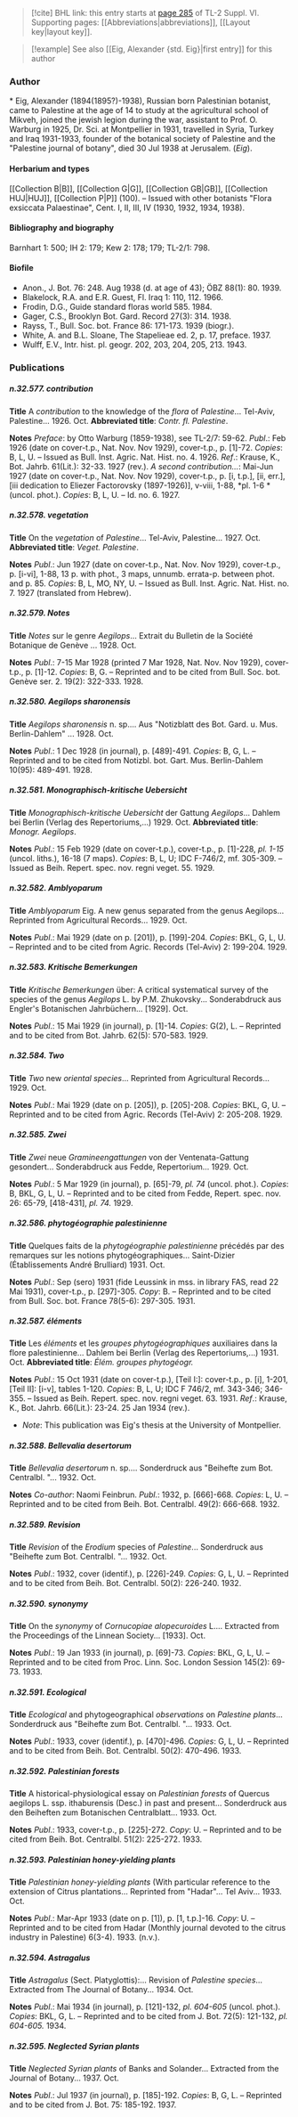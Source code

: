> [!cite] BHL link: this entry starts at [page 285](https://www.biodiversitylibrary.org/item/103835#page/295/mode/1up) of TL-2 Suppl. VI.
> Supporting pages: [[Abbreviations|abbreviations]], [[Layout key|layout key]].

> [!example] See also [[Eig, Alexander {std. Eig}|first entry]] for this author

### Author

\* Eig, Alexander (1894(1895?)-1938), Russian born Palestinian botanist, came to Palestine at the age of 14 to study at the agricultural school of Mikveh, joined the jewish legion during the war, assistant to Prof. O. Warburg in 1925, Dr. Sci. at Montpellier in 1931, travelled in Syria, Turkey and Iraq 1931-1933, founder of the botanical society of Palestine and the "Palestine journal of botany", died 30 Jul 1938 at Jerusalem. (*Eig*).

#### Herbarium and types

[[Collection B|B]], [[Collection G|G]], [[Collection GB|GB]], [[Collection HUJ|HUJ]], [[Collection P|P]] (100). – Issued with other botanists "Flora exsiccata Palaestinae", Cent. I, II, III, IV (1930, 1932, 1934, 1938).

#### Bibliography and biography

Barnhart 1: 500; IH 2: 179; Kew 2: 178; 179; TL-2/1: 798.

#### Biofile

- Anon., J. Bot. 76: 248. Aug 1938 (d. at age of 43); ÖBZ 88(1): 80. 1939.
- Blakelock, R.A. and E.R. Guest, Fl. Iraq 1: 110, 112. 1966.
- Frodin, D.G., Guide standard floras world 585. 1984.
- Gager, C.S., Brooklyn Bot. Gard. Record 27(3): 314. 1938.
- Rayss, T., Bull. Soc. bot. France 86: 171-173. 1939 (biogr.).
- White, A. and B.L. Sloane, The Stapelieae ed. 2, p. 17, preface. 1937.
- Wulff, E.V., Intr. hist. pl. geogr. 202, 203, 204, 205, 213. 1943.

### Publications

##### n.32.577. contribution

**Title**
A *contribution* to the knowledge of the *flora* of *Palestine*... Tel-Aviv, Palestine... 1926. Oct.
**Abbreviated title**: *Contr. fl. Palestine*.

**Notes**
*Preface*: by Otto Warburg (1859-1938), see TL-2/7: 59-62.
*Publ*.: Feb 1926 (date on cover-t.p., Nat. Nov. Nov 1929), cover-t.p., p. \[1\]-72. *Copies*: B, L, U. – Issued as Bull. Inst. Agric. Nat. Hist. no. 4. 1926.
*Ref*.: Krause, K., Bot. Jahrb. 61(Lit.): 32-33. 1927 (rev.). *A second contribution...*: Mai-Jun 1927 (date on cover-t.p., Nat. Nov. Nov 1929), cover-t.p., p. \[i, t.p.\], \[ii, err.\], \[iii dedication to Eliezer Factorovsky (1897-1926)\], v-viii, 1-88, *pl. 1-6 *(uncol. phot.). *Copies*: B, L, U. – Id. no. 6. 1927.

##### n.32.578. vegetation

**Title**
On the *vegetation* of *Palestine*... Tel-Aviv, Palestine... 1927. Oct.
**Abbreviated title**: *Veget. Palestine*.

**Notes**
*Publ*.: Jun 1927 (date on cover-t.p., Nat. Nov. Nov 1929), cover-t.p., p. \[i-vi\], 1-88, 13 p. with phot., 3 maps, unnumb. errata-p. between phot. and p. 85. *Copies*: B, L, MO, NY, U. – Issued as Bull. Inst. Agric. Nat. Hist. no. 7. 1927 (translated from Hebrew).

##### n.32.579. Notes

**Title**
*Notes* sur le genre *Aegilops*... Extrait du Bulletin de la Société Botanique de Genève ... 1928. Oct.

**Notes**
*Publ*.: 7-15 Mar 1928 (printed 7 Mar 1928, Nat. Nov. Nov 1929), cover-t.p., p. \[1\]-12. *Copies*: B, G. – Reprinted and to be cited from Bull. Soc. bot. Genève ser. 2. 19(2): 322-333. 1928.

##### n.32.580. Aegilops sharonensis

**Title**
*Aegilops sharonensis* n. sp.... Aus "Notizblatt des Bot. Gard. u. Mus. Berlin-Dahlem" ... 1928. Oct.

**Notes**
*Publ*.: 1 Dec 1928 (in journal), p. \[489\]-491. *Copies*: B, G, L. – Reprinted and to be cited from Notizbl. bot. Gart. Mus. Berlin-Dahlem 10(95): 489-491. 1928.

##### n.32.581. Monographisch-kritische Uebersicht

**Title**
*Monographisch-kritische Uebersicht* der Gattung *Aegilops*... Dahlem bei Berlin (Verlag des Repertoriums,...) 1929. Oct.
**Abbreviated title**: *Monogr. Aegilops*.

**Notes**
*Publ*.: 15 Feb 1929 (date on cover-t.p.), cover-t.p., p. \[1\]-228, *pl. 1-15* (uncol. liths.), 16-18 (7 maps). *Copies*: B, L, U; IDC F-746/2, mf. 305-309. – Issued as Beih. Repert. spec. nov. regni veget. 55. 1929.

##### n.32.582. Amblyoparum

**Title**
*Amblyoparum* Eig. A new genus separated from the genus Aegilops... Reprinted from Agricultural Records... 1929. Oct.

**Notes**
*Publ*.: Mai 1929 (date on p. \[201\]), p. \[199\]-204. *Copies*: BKL, G, L, U. – Reprinted and to be cited from Agric. Records (Tel-Aviv) 2: 199-204. 1929.

##### n.32.583. Kritische Bemerkungen

**Title**
*Kritische Bemerkungen* über: A critical systematical survey of the species of the genus *Aegilops* L. by P.M. Zhukovsky... Sonderabdruck aus Engler's Botanischen Jahrbüchern... \[1929\]. Oct.

**Notes**
*Publ*.: 15 Mai 1929 (in journal), p. \[1\]-14. *Copies*: G(2), L. – Reprinted and to be cited from Bot. Jahrb. 62(5): 570-583. 1929.

##### n.32.584. Two

**Title**
*Two* new *oriental species*... Reprinted from Agricultural Records... 1929. Oct.

**Notes**
*Publ*.: Mai 1929 (date on p. \[205\]), p. \[205\]-208. *Copies*: BKL, G, U. – Reprinted and to be cited from Agric. Records (Tel-Aviv) 2: 205-208. 1929.

##### n.32.585. Zwei

**Title**
*Zwei* neue *Gramineengattungen* von der Ventenata-Gattung gesondert... Sonderabdruck aus Fedde, Repertorium... 1929. Oct.

**Notes**
*Publ*.: 5 Mar 1929 (in journal), p. \[65\]-79, *pl. 74* (uncol. phot.). *Copies*: B, BKL, G, L, U. – Reprinted and to be cited from Fedde, Repert. spec. nov. 26: 65-79, \[418-431\], *pl. 74.* 1929.

##### n.32.586. phytogéographie palestinienne

**Title**
Quelques faits de la *phytogéographie palestinienne* précédés par des remarques sur les notions phytogéographiques... Saint-Dizier (Établissements André Brulliard) 1931. Oct.

**Notes**
*Publ*.: Sep (sero) 1931 (fide Leussink in mss. in library FAS, read 22 Mai 1931), cover-t.p., p. \[297\]-305. *Copy*: B. – Reprinted and to be cited from Bull. Soc. bot. France 78(5-6): 297-305. 1931.

##### n.32.587. éléments

**Title**
Les *éléments* et les *groupes phytogéographiques* auxiliaires dans la flore palestinienne... Dahlem bei Berlin (Verlag des Repertoriums,...) 1931. Oct.
**Abbreviated title**: *Élém. groupes phytogéogr.*

**Notes**
*Publ*.: 15 Oct 1931 (date on cover-t.p.), \[Teil I:\]: cover-t.p., p. \[i\], 1-201, \[Teil II\]: \[i-v\], tables 1-120. *Copies*: B, L, U; IDC F 746/2, mf. 343-346; 346-355. – Issued as Beih. Repert. spec. nov. regni veget. 63. 1931.
*Ref*.: Krause, K., Bot. Jahrb. 66(Lit.): 23-24. 25 Jan 1934 (rev.).
- *Note*: This publication was Eig's thesis at the University of Montpellier.

##### n.32.588. Bellevalia desertorum

**Title**
*Bellevalia desertorum* n. sp.... Sonderdruck aus "Beihefte zum Bot. Centralbl. "... 1932. Oct.

**Notes**
*Co-author*: Naomi Feinbrun.
*Publ*.: 1932, p. \[666\]-668. *Copies*: L, U. – Reprinted and to be cited from Beih. Bot. Centralbl. 49(2): 666-668. 1932.

##### n.32.589. Revision

**Title**
*Revision* of the *Erodium* species of *Palestine*... Sonderdruck aus "Beihefte zum Bot. Centralbl. "... 1932. Oct.

**Notes**
*Publ*.: 1932, cover (identif.), p. \[226\]-249. *Copies*: G, L, U. – Reprinted and to be cited from Beih. Bot. Centralbl. 50(2): 226-240. 1932.

##### n.32.590. synonymy

**Title**
On the *synonymy* of *Cornucopiae alopecuroides* L.... Extracted from the Proceedings of the Linnean Society... \[1933\]. Oct.

**Notes**
*Publ*.: 19 Jan 1933 (in journal), p. \[69\]-73. *Copies*: BKL, G, L, U. – Reprinted and to be cited from Proc. Linn. Soc. London Session 145(2): 69-73. 1933.

##### n.32.591. Ecological

**Title**
*Ecological* and phytogeographical *observations* on *Palestine plants*... Sonderdruck aus "Beihefte zum Bot. Centralbl. "... 1933. Oct.

**Notes**
*Publ*.: 1933, cover (identif.), p. \[470\]-496. *Copies*: G, L, U. – Reprinted and to be cited from Beih. Bot. Centralbl. 50(2): 470-496. 1933.

##### n.32.592. Palestinian forests

**Title**
A historical-physiological essay on *Palestinian forests* of Quercus aegilops L. ssp. ithaburensis (Desc.) in past and present... Sonderdruck aus den Beiheften zum Botanischen Centralblatt... 1933. Oct.

**Notes**
*Publ*.: 1933, cover-t.p., p. \[225\]-272. *Copy*: U. – Reprinted and to be cited from Beih. Bot. Centralbl. 51(2): 225-272. 1933.

##### n.32.593. Palestinian honey-yielding plants

**Title**
*Palestinian honey-yielding plants* (With particular reference to the extension of Citrus plantations... Reprinted from "Hadar"... Tel Aviv... 1933. Oct.

**Notes**
*Publ*.: Mar-Apr 1933 (date on p. \[1\]), p. \[1, t.p.\]-16. *Copy*: U. – Reprinted and to be cited from Hadar (Monthly journal devoted to the citrus industry in Palestine) 6(3-4). 1933. (n.v.).

##### n.32.594. Astragalus

**Title**
*Astragalus* (Sect. Platyglottis):... Revision of *Palestine species*... Extracted from The Journal of Botany... 1934. Oct.

**Notes**
*Publ*.: Mai 1934 (in journal), p. \[121\]-132, *pl. 604-605* (uncol. phot.). *Copies*: BKL, G, L. – Reprinted and to be cited from J. Bot. 72(5): 121-132, *pl. 604-605.* 1934.

##### n.32.595. Neglected Syrian plants

**Title**
*Neglected Syrian plants* of Banks and Solander... Extracted from the Journal of Botany... 1937. Oct.

**Notes**
*Publ*.: Jul 1937 (in journal), p. \[185\]-192. *Copies*: B, G, L. – Reprinted and to be cited from J. Bot. 75: 185-192. 1937.

